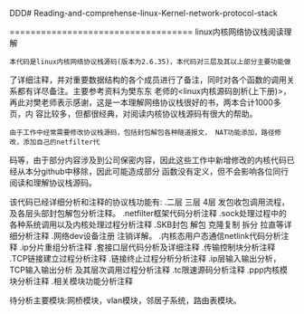 DDD# Reading-and-comprehense-linux-Kernel-network-protocol-stack

  
===================================
linux内核网络协议栈阅读理解

    本代码是linux内核网络协议栈源码(版本为2.6.35)，本代码对三层及其以上部分主要功能做
了详细注释，并对重要数据结构的各个成员进行了备注，同时对各个函数的调用关系都有详尽备注。主要参考资料为樊东东
老师的<linux内核源码剖析(上下册)>，再此对樊老师表示感谢，这是一本理解网络协议栈很好的书，两本合计1000多页，内
容比较多，但都很经典，对阅读内核协议栈源码有很大的帮助。

	由于工作中经常需要修改协议栈源码，包括封包解包各种隧道报文， NAT功能添加，路径修改，添加自己的netfilter代
码等，由于部分内容涉及到公司保密内容，因此这些工作中新增修改的内核代码已经从本分github中移除，因此可能造成部分
函数没有定义，但不会影响各位同行阅读和理解协议栈源码。

该代码已经详细分析和注释的协议栈功能有:
.二层 三层 4层 发包收包调用流程，及各层头部封包解包分析注释。
.netfilter框架代码分析注释
.sock处理过程中的各种系统调用以及内核处理过程分析注释
.SKB封包 解包 克隆复制 拆分 拉直等详细分析注释
.网络dev设备注册 注销详解。
.内核态用户态通信netlink代码分析注释
.ip分片重组分析注释
.套接口层代码分析及详细注释
.传输控制块分析注释
.TCP链接建立过程分析注释
.链接终止过程分析分析注释
.ip层输入输出分析，TCP输入输出分析 及其层次调用过程分析注释
.tc限速源码分析注释
.ppp内核模块分析注释
.相关模块功能分析注释



待分析主要模块:网桥模块，vlan模块，邻居子系统，路由表模块。


